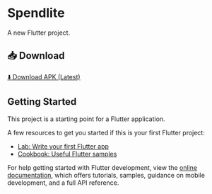 # Spendlite

A new Flutter project.

## 📥 Download
[⬇️ Download APK (Latest)](https://github.com/MeowChau/spendlite/releases/download/v1.0.0/app-release.apk)

## Getting Started

This project is a starting point for a Flutter application.

A few resources to get you started if this is your first Flutter project:

- [Lab: Write your first Flutter app](https://docs.flutter.dev/get-started/codelab)
- [Cookbook: Useful Flutter samples](https://docs.flutter.dev/cookbook)

For help getting started with Flutter development, view the
[online documentation](https://docs.flutter.dev/), which offers tutorials,
samples, guidance on mobile development, and a full API reference.
